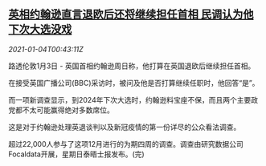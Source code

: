 <!--1609721719000-->
[英相约翰逊直言退欧后还将继续担任首相 民调认为他下次大选没戏](https://cn.reuters.com/article/boris-johnson-plan-0103-sun-idCNKBS29901T)
------

<div><i>2021-01-04T00:43:11Z</i></div><p>路透伦敦1月3日 - 英国首相约翰逊周日称，他打算在英国退欧后继续担任首相。</p><p>在接受英国广播公司(BBC)采访时，被问及他是否打算继续任职时，他回答“是”。</p><p>而一项新调查显示，到2024年下次大选时，约翰逊料宝座不保，而且两个主要政党都不太可能赢得绝对多数席位。</p><p>这是对于约翰逊处理英退谈判以及新冠疫情的第一份详尽的公众看法调查。</p><p>超过22,000人参与了这项12月进行的为期四周的调查。调查由研究数据公司Focaldata开展，星期日泰晤士报发布。(完)</p>
